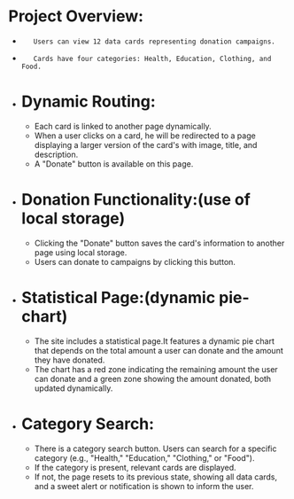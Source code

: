  #                                 Project Overview:
-        Users can view 12 data cards representing donation campaigns.
-        Cards have four categories: Health, Education, Clothing, and Food.

- # Dynamic Routing:
    - Each card is linked to another page dynamically.
    - When a user clicks on a card, he will be redirected to a page displaying a larger version of the card's  with  image, title, and description.
    - A "Donate" button is available on this page.

- # Donation Functionality:(use of local storage)
    - Clicking the "Donate" button saves the card's information to another page using local storage.
    - Users can donate to campaigns by clicking this button.

- # Statistical Page:(dynamic pie-chart)
    - The site includes a statistical page.It features a dynamic pie chart that depends on the total amount a user can donate and the amount they have donated.
    - The chart has a red zone indicating the remaining amount the user can donate and a green zone showing the amount donated, both updated dynamically.

- # Category Search:
    - There is a category search button. Users can search for a specific category (e.g., "Health," "Education," "Clothing," or "Food").
    - If the category is present, relevant cards are displayed.
    - If not, the page resets to its previous state, showing all data cards, and a sweet alert or notification is shown to inform the user.

